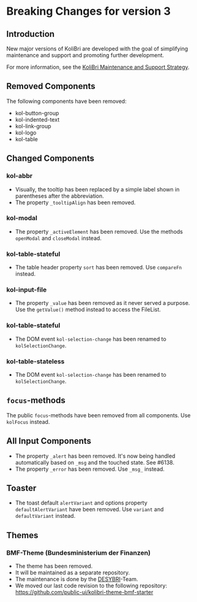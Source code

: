 # Breaking Changes for version 3

## Introduction

New major versions of KoliBri are developed with the goal of simplifying maintenance and support and promoting further development.

For more information, see the [KoliBri Maintenance and Support Strategy](https://github.com/public-ui/kolibri/blob/develop/MIGRATION.md).

## Removed Components

The following components have been removed:

- kol-button-group
- kol-indented-text
- kol-link-group
- kol-logo
- kol-table

## Changed Components

### kol-abbr

- Visually, the tooltip has been replaced by a simple label shown in parentheses after the abbreviation.
- The property `_tooltipAlign` has been removed.

### kol-modal

- The property `_activeElement` has been removed. Use the methods `openModal` and `closeModal` instead.

### kol-table-stateful

- The table header property `sort` has been removed. Use `compareFn` instead.

### kol-input-file

- The property `_value` has been removed as it never served a purpose. Use the `getValue()` method instead to access the FileList.

### kol-table-stateful

- The DOM event `kol-selection-change` has been renamed to `kolSelectionChange`.

### kol-table-stateless

- The DOM event `kol-selection-change` has been renamed to `kolSelectionChange`.

## `focus`-methods

The public `focus`-methods have been removed from all components. Use `kolFocus` instead.

## All Input Components

- The property `_alert` has been removed. It's now being handled automatically based on `_msg` and the touched state. See #6138.
- The property `_error` has been removed. Use `_msg_` instead.

## Toaster

- The toast default `alertVariant` and options property `defaultAlertVariant` have been removed. Use `variant` and `defaultVariant` instead.

## Themes

### BMF-Theme (Bundesministerium der Finanzen)

- The theme has been removed.
- It will be maintained as a separate repository.
- The maintenance is done by the [DESYBRI](https://www.itzbund.de/desybri)-Team.
- We moved our last code revision to the following repository: https://github.com/public-ui/kolibri-theme-bmf-starter
